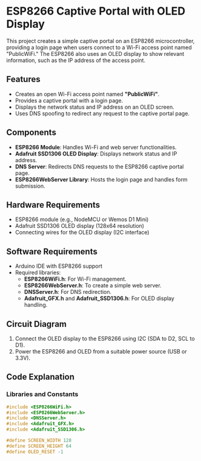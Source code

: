 # ESP8266 Captive Portal with OLED Display

This project creates a simple captive portal on an ESP8266 microcontroller, providing a login page when users connect to a Wi-Fi access point named "PublicWiFi." The ESP8266 also uses an OLED display to show relevant information, such as the IP address of the access point.

## Features
- Creates an open Wi-Fi access point named **"PublicWiFi"**.
- Provides a captive portal with a login page.
- Displays the network status and IP address on an OLED screen.
- Uses DNS spoofing to redirect any request to the captive portal page.

## Components
- **ESP8266 Module**: Handles Wi-Fi and web server functionalities.
- **Adafruit SSD1306 OLED Display**: Displays network status and IP address.
- **DNS Server**: Redirects DNS requests to the ESP8266 captive portal page.
- **ESP8266WebServer Library**: Hosts the login page and handles form submission.

## Hardware Requirements
- ESP8266 module (e.g., NodeMCU or Wemos D1 Mini)
- Adafruit SSD1306 OLED display (128x64 resolution)
- Connecting wires for the OLED display (I2C interface)

## Software Requirements
- Arduino IDE with ESP8266 support
- Required libraries:
  - **ESP8266WiFi.h**: For Wi-Fi management.
  - **ESP8266WebServer.h**: To create a simple web server.
  - **DNSServer.h**: For DNS redirection.
  - **Adafruit_GFX.h** and **Adafruit_SSD1306.h**: For OLED display handling.

## Circuit Diagram
1. Connect the OLED display to the ESP8266 using I2C (SDA to D2, SCL to D1).
2. Power the ESP8266 and OLED from a suitable power source (USB or 3.3V).

## Code Explanation

### Libraries and Constants
```cpp
#include <ESP8266WiFi.h>
#include <ESP8266WebServer.h>
#include <DNSServer.h>
#include <Adafruit_GFX.h>
#include <Adafruit_SSD1306.h>

#define SCREEN_WIDTH 128
#define SCREEN_HEIGHT 64
#define OLED_RESET -1
